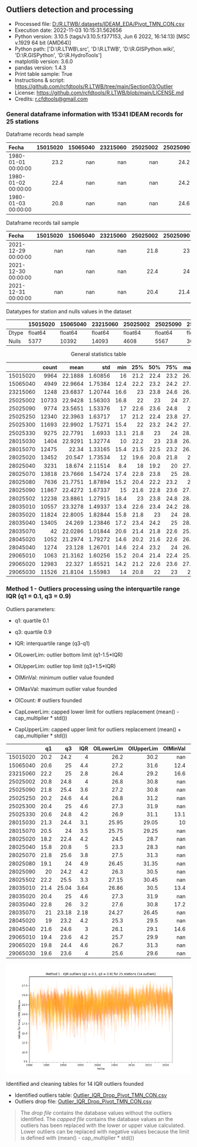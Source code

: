 ## Outliers detection and processing

* Processed file: [D:/R.LTWB/.datasets/IDEAM_EDA/Pivot_TMN_CON.csv](../IDEAM_EDA/Pivot_TMN_CON.csv)
* Execution date: 2022-11-03 10:15:31.562656
* Python version: 3.10.5 (tags/v3.10.5:f377153, Jun  6 2022, 16:14:13) [MSC v.1929 64 bit (AMD64)]
* Python path: ['D:\\R.LTWB\\.src', 'D:\\R.LTWB', 'D:\\R.GISPython.wiki', 'D:\\R.GISPython', 'D:\\R.HydroTools']
* matplotlib version: 3.6.0
* pandas version: 1.4.3
* Print table sample: True
* Instructions & script: https://github.com/rcfdtools/R.LTWB/tree/main/Section03/Outlier
* License: https://github.com/rcfdtools/R.LTWB/blob/main/LICENSE.md
* Credits: r.cfdtools@gmail.com


### General dataframe information with 15341 IDEAM records for 25 stations

Dataframe records head sample

| Fecha               |   15015020 |   15065040 |   23215060 |   25025002 |   25025090 |   25025250 |   25025300 |   25025330 |   28015030 |   28015070 |   28025020 |   28025040 |   28025070 |   28025080 |   28025090 |   28025502 |   28035010 |   28035020 |   28035040 |   28035070 |   28045020 |   28045040 |   29065010 |   29065020 |   29065030 |
|:--------------------|-----------:|-----------:|-----------:|-----------:|-----------:|-----------:|-----------:|-----------:|-----------:|-----------:|-----------:|-----------:|-----------:|-----------:|-----------:|-----------:|-----------:|-----------:|-----------:|-----------:|-----------:|-----------:|-----------:|-----------:|-----------:|
| 1980-01-01 00:00:00 |       23.2 |        nan |        nan |        nan |       24.2 |        nan |        nan |        nan |      nan   |       23   |        nan |       20.2 |       22.8 |       21.8 |        nan |        nan |      nan   |       19.4 |        nan |        nan |        nan |        nan |       21.4 |        nan |       21.4 |
| 1980-01-02 00:00:00 |       22.4 |        nan |        nan |        nan |       24.2 |        nan |        nan |        nan |       23.3 |       23.5 |        nan |       21   |       23.4 |       21.6 |        nan |         24 |      nan   |       19.6 |        nan |        nan |        nan |        nan |      nan   |        nan |       21.8 |
| 1980-01-03 00:00:00 |       20.8 |        nan |        nan |        nan |       24.6 |        nan |        nan |        nan |       24   |      nan   |        nan |       19.8 |       23.4 |       21.4 |        nan |        nan |       22.4 |       19   |        nan |        nan |        nan |        nan |      nan   |        nan |      nan   |

Dataframe records tail sample

| Fecha               |   15015020 |   15065040 |   23215060 |   25025002 |   25025090 |   25025250 |   25025300 |   25025330 |   28015030 |   28015070 |   28025020 |   28025040 |   28025070 |   28025080 |   28025090 |   28025502 |   28035010 |   28035020 |   28035040 |   28035070 |   28045020 |   28045040 |   29065010 |   29065020 |   29065030 |
|:--------------------|-----------:|-----------:|-----------:|-----------:|-----------:|-----------:|-----------:|-----------:|-----------:|-----------:|-----------:|-----------:|-----------:|-----------:|-----------:|-----------:|-----------:|-----------:|-----------:|-----------:|-----------:|-----------:|-----------:|-----------:|-----------:|
| 2021-12-29 00:00:00 |        nan |        nan |        nan |       21.8 |       23   |       24.8 |       23.2 |         23 |        nan |       21.8 |       18.8 |        nan |       23   |        nan |       21.2 |        nan |       22.6 |       22.8 |       25.4 |        nan |        nan |        nan |        nan |       25   |        nan |
| 2021-12-30 00:00:00 |        nan |        nan |        nan |       22.4 |       24   |       24.4 |       22.6 |         24 |        nan |       21   |       18.2 |        nan |       22.8 |        nan |       20   |        nan |       20.8 |       22.4 |       24.4 |        nan |        nan |        nan |        nan |       24.8 |        nan |
| 2021-12-31 00:00:00 |        nan |        nan |        nan |       20.4 |       21.4 |       24.2 |       22   |        nan |        nan |       20.2 |       20.2 |        nan |       22   |        nan |       21.2 |        nan |       20.8 |       22   |       24   |        nan |        nan |        nan |        nan |       25.4 |        nan |

Datatypes for station and nulls values in the dataset

<div align="center">

|       | 15015020   | 15065040   | 23215060   | 25025002   | 25025090   | 25025250   | 25025300   | 25025330   | 28015030   | 28015070   | 28025020   | 28025040   | 28025070   | 28025080   | 28025090   | 28025502   | 28035010   | 28035020   | 28035040   | 28035070   | 28045020   | 28045040   | 29065010   | 29065020   | 29065030   |
|:------|:-----------|:-----------|:-----------|:-----------|:-----------|:-----------|:-----------|:-----------|:-----------|:-----------|:-----------|:-----------|:-----------|:-----------|:-----------|:-----------|:-----------|:-----------|:-----------|:-----------|:-----------|:-----------|:-----------|:-----------|:-----------|
| Dtype | float64    | float64    | float64    | float64    | float64    | float64    | float64    | float64    | float64    | float64    | float64    | float64    | float64    | float64    | float64    | float64    | float64    | float64    | float64    | float64    | float64    | float64    | float64    | float64    | float64    |
| Nulls | 5377       | 10392      | 14093      | 4608       | 5567       | 3001       | 3648       | 6066       | 13937      | 2866       | 1889       | 12110      | 1523       | 7705       | 3474       | 3103       | 4784       | 3517       | 1936       | 15299      | 14289      | 14067      | 14278      | 2358       | 3815       |

</div>


<div align="center">

General statistics table

</div>


<div align="center">

|          |   count |    mean |     std |   min |   25% |   50% |   75% |   max |
|---------:|--------:|--------:|--------:|------:|------:|------:|------:|------:|
| 15015020 |    9964 | 22.1888 | 1.60856 |  16   |  21.2 |  22.4 |  23.2 |  26.8 |
| 15065040 |    4949 | 22.9664 | 1.75384 |  12.4 |  22.2 |  23.2 |  24.2 |  27.8 |
| 23215060 |    1248 | 23.6837 | 1.20744 |  16.6 |  23   |  23.8 |  24.6 |  26.8 |
| 25025002 |   10733 | 22.9428 | 1.56303 |  16.8 |  22   |  23   |  24   |  27.2 |
| 25025090 |    9774 | 23.5651 | 1.53376 |  17   |  22.6 |  23.6 |  24.8 |  28   |
| 25025250 |   12340 | 22.3963 | 1.63717 |  17   |  21.2 |  22.4 |  23.8 |  27.1 |
| 25025300 |   11693 | 22.9902 | 1.75271 |  15.4 |  22   |  23.2 |  24.2 |  27.8 |
| 25025330 |    9275 | 22.7791 | 1.6933  |  13.1 |  21.8 |  23   |  24   |  28.6 |
| 28015030 |    1404 | 22.9291 | 1.32774 |  10   |  22.2 |  23   |  23.8 |  26.8 |
| 28015070 |   12475 | 22.34   | 1.33165 |  15.4 |  21.5 |  22.5 |  23.2 |  26.2 |
| 28025020 |   13452 | 20.547  | 1.73534 |  12   |  19.6 |  20.8 |  21.8 |  26   |
| 28025040 |    3231 | 18.674  | 2.11514 |   8.4 |  18   |  19.2 |  20   |  27.4 |
| 28025070 |   13818 | 23.7666 | 1.54724 |  17.4 |  22.8 |  23.8 |  25   |  28.6 |
| 28025080 |    7636 | 21.7751 | 1.87894 |  15.2 |  20.4 |  22.2 |  23.2 |  27   |
| 28025090 |   11867 | 22.4272 | 1.67337 |  15   |  21.6 |  22.8 |  23.6 |  27.4 |
| 28025502 |   12238 | 23.8861 | 1.27915 |  18.4 |  23   |  23.8 |  24.8 |  28.6 |
| 28035010 |   10557 | 23.3278 | 1.49337 |  13.4 |  22.6 |  23.4 |  24.2 |  28.8 |
| 28035020 |   11824 | 22.8005 | 1.82844 |  15.8 |  21.8 |  23   |  24   |  28.6 |
| 28035040 |   13405 | 24.269  | 1.23846 |  17.2 |  23.4 |  24.2 |  25   |  28.6 |
| 28035070 |      42 | 22.0286 | 1.01844 |  20.6 |  21.4 |  21.8 |  22.6 |  25.6 |
| 28045020 |    1052 | 21.2974 | 1.79272 |  14.6 |  20.2 |  21.6 |  22.6 |  26.4 |
| 28045040 |    1274 | 23.128  | 1.26701 |  14.6 |  22.4 |  23.2 |  24   |  26.6 |
| 29065010 |    1063 | 21.3162 | 1.60256 |  15.2 |  20.4 |  21.4 |  22.4 |  25.2 |
| 29065020 |   12983 | 22.327  | 1.85521 |  14.2 |  21.2 |  22.6 |  23.6 |  27.4 |
| 29065030 |   11526 | 21.8104 | 1.55983 |  14   |  20.8 |  22   |  23   |  27   |

</div>

### Method 1 - Outliers processing using the interquartile range IQR (q1 = 0.1, q3 = 0.9)

Outliers parameters:
* q1: quartile 0.1
* q3: quartile 0.9
* IQR: interquartile range (q3-q1)
* OlLowerLim: outlier bottom limit (q1-1.5*IQR)
* OlUpperLim: outlier top limit (q3+1.5*IQR)
* OlMinVal: minimum outlier value founded
* OlMaxVal: maximum outlier value founded
* OlCount: # outliers founded

* CapLowerLim: capped lower limit for outliers replacement (mean() - cap_multiplier * std())

* CapUpperLim: capped upper limit for outliers replacement (mean() + cap_multiplier * std())


<div align="center">

|          |   q1 |    q3 |   IQR |   OlLowerLim |   OlUpperLim |   OlMinVal |   OlMaxVal |   OlCount |   CapLowerLim |   CapUpperLim |
|---------:|-----:|------:|------:|-------------:|-------------:|-----------:|-----------:|----------:|--------------:|--------------:|
| 15015020 | 20.2 | 24.2  |  4    |        26.2  |        30.2  |      nan   |      nan   |         0 |       17.3631 |       27.0145 |
| 15065040 | 20.6 | 25    |  4.4  |        27.2  |        31.6  |       12.4 |       12.4 |         1 |       17.7049 |       28.2279 |
| 23215060 | 22.2 | 25    |  2.8  |        26.4  |        29.2  |       16.6 |       17.2 |         2 |       20.0613 |       27.306  |
| 25025002 | 20.8 | 24.8  |  4    |        26.8  |        30.8  |      nan   |      nan   |         0 |       18.2537 |       27.6319 |
| 25025090 | 21.8 | 25.4  |  3.6  |        27.2  |        30.8  |      nan   |      nan   |         0 |       18.9639 |       28.1664 |
| 25025250 | 20.2 | 24.6  |  4.4  |        26.8  |        31.2  |      nan   |      nan   |         0 |       17.4848 |       27.3078 |
| 25025300 | 20.4 | 25    |  4.6  |        27.3  |        31.9  |      nan   |      nan   |         0 |       17.7321 |       28.2483 |
| 25025330 | 20.6 | 24.8  |  4.2  |        26.9  |        31.1  |       13.1 |       14.2 |         5 |       17.6992 |       27.859  |
| 28015030 | 21.3 | 24.4  |  3.1  |        25.95 |        29.05 |       10   |       10   |         1 |       18.9458 |       26.9123 |
| 28015070 | 20.5 | 24    |  3.5  |        25.75 |        29.25 |      nan   |      nan   |         0 |       18.345  |       26.3349 |
| 28025020 | 18.2 | 22.4  |  4.2  |        24.5  |        28.7  |      nan   |      nan   |         0 |       15.341  |       25.753  |
| 28025040 | 15.8 | 20.8  |  5    |        23.3  |        28.3  |      nan   |      nan   |         0 |       12.3286 |       25.0194 |
| 28025070 | 21.8 | 25.6  |  3.8  |        27.5  |        31.3  |      nan   |      nan   |         0 |       19.1249 |       28.4084 |
| 28025080 | 19.1 | 24    |  4.9  |        26.45 |        31.35 |      nan   |      nan   |         0 |       16.1383 |       27.4119 |
| 28025090 | 20   | 24.2  |  4.2  |        26.3  |        30.5  |      nan   |      nan   |         0 |       17.4071 |       27.4473 |
| 28025502 | 22.2 | 25.5  |  3.3  |        27.15 |        30.45 |      nan   |      nan   |         0 |       20.0487 |       27.7235 |
| 28035010 | 21.4 | 25.04 |  3.64 |        26.86 |        30.5  |       13.4 |       13.4 |         1 |       18.8477 |       27.8079 |
| 28035020 | 20.4 | 25    |  4.6  |        27.3  |        31.9  |      nan   |      nan   |         0 |       17.3152 |       28.2858 |
| 28035040 | 22.8 | 26    |  3.2  |        27.6  |        30.8  |       17.2 |       17.2 |         2 |       20.5536 |       27.9844 |
| 28035070 | 21   | 23.18 |  2.18 |        24.27 |        26.45 |      nan   |      nan   |         0 |       18.9733 |       25.0839 |
| 28045020 | 19   | 23.2  |  4.2  |        25.3  |        29.5  |      nan   |      nan   |         0 |       15.9193 |       26.6756 |
| 28045040 | 21.6 | 24.6  |  3    |        26.1  |        29.1  |       14.6 |       17   |         2 |       19.327  |       26.929  |
| 29065010 | 19.4 | 23.6  |  4.2  |        25.7  |        29.9  |      nan   |      nan   |         0 |       16.5085 |       26.1239 |
| 29065020 | 19.8 | 24.4  |  4.6  |        26.7  |        31.3  |      nan   |      nan   |         0 |       16.7614 |       27.8927 |
| 29065030 | 19.6 | 23.6  |  4    |        25.6  |        29.6  |      nan   |      nan   |         0 |       17.1309 |       26.4899 |

</div>


![R.LTWB](Outlier_IQR_Pivot_TMN_CON.csv.png)

Identified and cleaning tables for 14 IQR outliers founded
* Identified outliers table: [Outlier_IQR_Drop_Pivot_TMN_CON.csv](../../.datasets/IDEAM_Outlier/Outlier_IQR_Drop_Pivot_TMN_CON.csv)
* Outliers drop file: [Outlier_IQR_Drop_Pivot_TMN_CON.csv](../../.datasets/IDEAM_Outlier/Outlier_IQR_Drop_Pivot_TMN_CON.csv)

> The _drop file_ contains the database values without the outliers identified.
> The _capped file_ contains the database values an the outliers has been replaced with the lower or upper value calculated. Lower outliers can be replaced with negative values because the limit is defined with (mean() - cap_multiplier * std())
